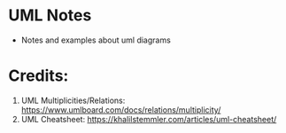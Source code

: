 # UML Notes

- Notes and examples about uml diagrams

# Credits:

1. UML Multiplicities/Relations: https://www.umlboard.com/docs/relations/multiplicity/
2. UML Cheatsheet: https://khalilstemmler.com/articles/uml-cheatsheet/
